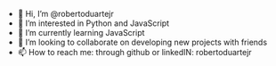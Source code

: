 - 👋 Hi, I’m @robertoduartejr
- 👀 I’m interested in Python and JavaScript
- 🌱 I’m currently learning JavaScript
- 💞️ I’m looking to collaborate on developing new projects with friends
- 📫 How to reach me: through github or linkedIN: robertoduartejr


